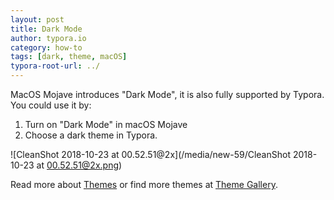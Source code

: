 ```yaml
---
layout: post
title: Dark Mode
author: typora.io
category: how-to
tags: [dark, theme, macOS]
typora-root-url: ../
---
```


MacOS Mojave introduces "Dark Mode", it is also fully supported by Typora. You could use it by:

1. Turn on "Dark Mode" in macOS Mojave
2. Choose a dark theme in Typora.

![CleanShot 2018-10-23 at 00.52.51@2x](/media/new-59/CleanShot 2018-10-23 at 00.52.51@2x.png)

Read more about [Themes](/About-Themes/) or find more themes at [Theme Gallery](https://theme.typora.io).
